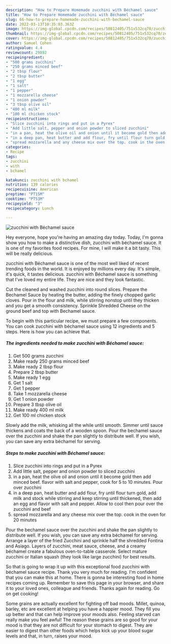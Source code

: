 ```yaml
---
description: "How to Prepare Homemade zucchini with Béchamel sauce"
title: "How to Prepare Homemade zucchini with Béchamel sauce"
slug: 66-how-to-prepare-homemade-zucchini-with-bechamel-sauce
date: 2022-03-13T10:35:03.363Z
image: https://img-global.cpcdn.com/recipes/50812405/751x532cq70/zucchini-with-bechamel-sauce-recipe-main-photo.jpg
thumbnail: https://img-global.cpcdn.com/recipes/50812405/751x532cq70/zucchini-with-bechamel-sauce-recipe-main-photo.jpg
cover: https://img-global.cpcdn.com/recipes/50812405/751x532cq70/zucchini-with-bechamel-sauce-recipe-main-photo.jpg
author: Samuel Cohen
ratingvalue: 4.4
reviewcount: 29892
recipeingredient:
- "500 grams zucchini"
- "250 grams minced beef"
- "2 tbsp flour"
- "2 tbsp butter"
- "1 egg"
- "1 salt"
- "1 pepper"
- "1 mozzarella cheese"
- "1 onion powder"
- "3 tbsp olive oil"
- "400 ml milk"
- "100 ml chicken stock"
recipeinstructions:
- "Slice zucchini into rings and put in a Pyrex"
- "Add little salt, pepper and onion powder to sliced zucchini"
- "in a pan, heat the olive oil and onion until it become gold then add minced beef. flavor with salt and pepper, cook for 5 to 10 minutes. Pour over zucchini"
- "in a deep pan, heat butter and add flour, fry until flour turn gold,  add milk and stock while stirring and keep stirring until thickened, then add an egg and flavor with salt and pepper. Allow to cool then pour over the zucchini and beef"
- "spread mozzarella and any cheese mix over the top. cook in the oven for 20 minutes"
categories:
- Recipe
tags:
- zucchini
- with
- bchamel

katakunci: zucchini with bchamel 
nutrition: 139 calories
recipecuisine: American
preptime: "PT15M"
cooktime: "PT53M"
recipeyield: "3"
recipecategory: Lunch

---
```



![zucchini with Béchamel sauce](https://img-global.cpcdn.com/recipes/50812405/751x532cq70/zucchini-with-bechamel-sauce-recipe-main-photo.jpg)

Hey everyone, hope you're having an amazing day today. Today, I'm gonna show you how to make a distinctive dish, zucchini with béchamel sauce. It is one of my favorites food recipes. For mine, I will make it a bit tasty. This will be really delicious.

zucchini with Béchamel sauce is one of the most well liked of recent trending foods in the world. It is enjoyed by millions every day. It's simple, it's quick, it tastes delicious. zucchini with Béchamel sauce is something that I've loved my entire life. They are nice and they look fantastic.

Cut the cleaned and washed zucchini into round slices. Prepare the Bechamel Sauce by heating the butter, adding the finely chopped garlic cloves. Pour in the flour and milk, while stirring nonstop until they thicken and you get a smooth consistency. Sprinkle Shredded Cheese on the ground beef and top with Bechamel sauce.


To begin with this particular recipe, we must prepare a few components. You can cook zucchini with béchamel sauce using 12 ingredients and 5 steps. Here is how you can achieve that.

<!--inarticleads1-->

##### The ingredients needed to make zucchini with Béchamel sauce:

1. Get 500 grams zucchini
1. Make ready 250 grams minced beef
1. Make ready 2 tbsp flour
1. Prepare 2 tbsp butter
1. Make ready 1 egg
1. Get 1 salt
1. Get 1 pepper
1. Take 1 mozzarella cheese
1. Get 1 onion powder
1. Prepare 3 tbsp olive oil
1. Make ready 400 ml milk
1. Get 100 ml chicken stock


Slowly add the milk, whisking all the while until smooth. Simmer until sauce thickens and coats the back of a wooden spoon. Pour the bechamel sauce over the zucchini and shake the pan slightly to distribute well. If you wish, you can save any extra béchamel for serving. 

<!--inarticleads2-->

##### Steps to make zucchini with Béchamel sauce:

1. Slice zucchini into rings and put in a Pyrex
1. Add little salt, pepper and onion powder to sliced zucchini
1. in a pan, heat the olive oil and onion until it become gold then add minced beef. flavor with salt and pepper, cook for 5 to 10 minutes. Pour over zucchini
1. in a deep pan, heat butter and add flour, fry until flour turn gold,  add milk and stock while stirring and keep stirring until thickened, then add an egg and flavor with salt and pepper. Allow to cool then pour over the zucchini and beef
1. spread mozzarella and any cheese mix over the top. cook in the oven for 20 minutes


Pour the bechamel sauce over the zucchini and shake the pan slightly to distribute well. If you wish, you can save any extra béchamel for serving. Arrange a layer of the fried Zucchini and sprinkle half the shredded Fontina and Asiago. Layers of zucchini, meat sauce, cheese, and a creamy béchamel create a fabulous oven-to-table casserole. Select mature zucchini or Italian squash (they look like large zucchini) for best results. 

So that is going to wrap it up with this exceptional food zucchini with béchamel sauce recipe. Thank you very much for reading. I'm confident that you can make this at home. There is gonna be interesting food in home recipes coming up. Remember to save this page in your browser, and share it to your loved ones, colleague and friends. Thanks again for reading. Go on get cooking!

Some grains are actually excellent for fighting off bad moods. Millet, quinoa, barley, etc are excellent at helping you have a happier mood. They fill you up better and that can help improve your moods also. Feeling starved can really make you feel awful! The reason these grains are so good for your mood is that they are not difficult for your stomach to digest. They are easier to digest than other foods which helps kick up your blood sugar levels and that, in turn, raises your mood.

